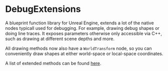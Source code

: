 # DebugExtensions
A blueprint function library for Unreal Engine, extends a lot of the native nodes typicall used for debugging. For example, drawing debug shapes or doing line traces. It exposes parameters otherwise only accessible via C++, such as drawing at different scene depths and more.

All drawing methods now also have a `WorldTransform` node, so you can conveniently draw shapes at either world-space or local-space coordinates.

A list of extended methods can be found [here](https://docs.google.com/spreadsheets/d/1mmAiz0LT7JU6URE-P1SELtAG2nZMEfcrxsN-Pe4XZyg).
